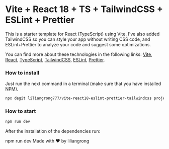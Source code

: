 # Vite + React 18 + TS + TailwindCSS + ESLint + Prettier
This is a starter template for React (TypeScript) using Vite. I've also added TailwindCSS so you can style your app without writing CSS code, and ESLint+Prettier to analyze your code and suggest some optimizations.

You can find more about these technologies in the following links: [Vite](https://vitejs.dev/), [React](https://reactjs.org/), [TypeScript](https://www.typescriptlang.org/), [TailwindCSS](https://tailwindcss.com/), [ESLint](https://eslint.org/), [Prettier](https://prettier.io/).

### How to install
Just run the next command in a terminal (make sure that you have installed NPM).
```bash
npx degit liliangrong777/vite-react18-eslint-prettier-tailwindcss project-name
```

### How to start
```bash
npm run dev
```
After the installation of the dependencies run:

npm run dev
Made with ❤️ by liliangrong


